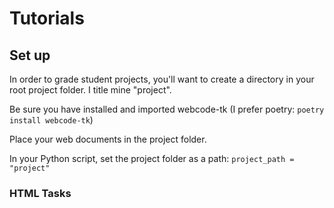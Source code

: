 # Tutorials

## Set up
In order to grade student projects, you'll want to create a directory in your root project folder. I title mine "project".

Be sure you have installed and imported webcode-tk (I prefer poetry: `poetry install webcode-tk`)

Place your web documents in the project folder.

In your Python script, set the project folder as a path:
`project_path = "project"`

### HTML Tasks
